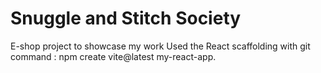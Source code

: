 # Snuggle and Stitch Society

E-shop project to showcase my work
Used the React scaffolding with git command : npm create vite@latest my-react-app.
